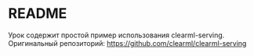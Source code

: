# README

Урок содержит простой пример использования clearml-serving. Оригинальный репозиторий: https://github.com/clearml/clearml-serving
